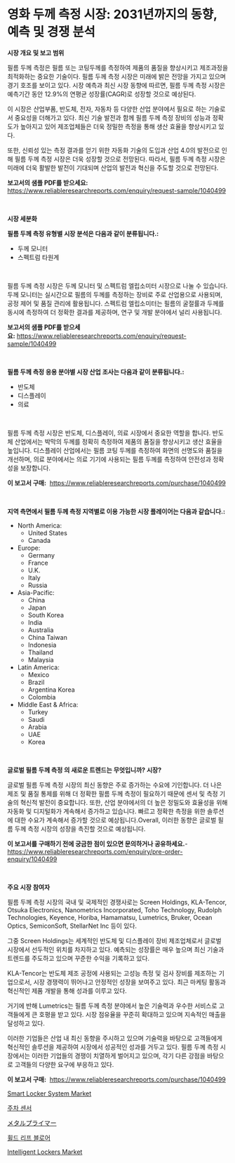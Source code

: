 <p><h1>영화 두께 측정 시장: 2031년까지의 동향, 예측 및 경쟁 분석</h1></p><p><strong>시장 개요 및 보고 범위</strong></p>
<p><p>필름 두께 측정은 필름 또는 코팅두께를 측정하여 제품의 품질을 향상시키고 제조과정을 최적화하는 중요한 기술이다. 필름 두께 측정 시장은 미래에 밝은 전망을 가지고 있으며 경기 호조를 보이고 있다. 시장 예측과 최신 시장 동향에 따르면, 필름 두께 측정 시장은 예측기간 동안 12.9%의 연평균 성장률(CAGR)로 성장할 것으로 예상된다.</p><p>이 시장은 산업부품, 반도체, 전자, 자동차 등 다양한 산업 분야에서 필요로 하는 기술로서 중요성을 더해가고 있다. 최신 기술 발전과 함께 필름 두께 측정 장비의 성능과 정확도가 높아지고 있어 제조업체들은 더욱 정밀한 측정을 통해 생산 효율을 향상시키고 있다.</p><p>또한, 신뢰성 있는 측정 결과를 얻기 위한 자동화 기술의 도입과 산업 4.0의 발전으로 인해 필름 두께 측정 시장은 더욱 성장할 것으로 전망된다. 따라서, 필름 두께 측정 시장은 미래에 더욱 활발한 발전이 기대되며 산업의 발전과 혁신을 주도할 것으로 전망된다.</p></p>
<p><strong>보고서의 샘플 PDF를 받으세요:</strong> <a href="https://www.reliableresearchreports.com/enquiry/request-sample/1040499">https://www.reliableresearchreports.com/enquiry/request-sample/1040499</a></p>
<p>&nbsp;</p>
<p><strong>시장 세분화</strong></p>
<p><strong>필름 두께 측정 유형별 시장 분석은 다음과 같이 분류됩니다.:</strong></p>
<p><ul><li>두께 모니터</li><li>스펙트럼 타원계</li></ul></p>
<p>&nbsp;</p>
<p><p>필름 두께 측정 시장은 두께 모니터 및 스펙트럼 엘립소미터 시장으로 나눌 수 있습니다. 두께 모니터는 실시간으로 필름의 두께를 측정하는 장비로 주로 산업용으로 사용되며, 공정 제어 및 품질 관리에 활용됩니다. 스펙트럼 엘립소미터는 필름의 굴절률과 두께를 동시에 측정하여 더 정확한 결과를 제공하며, 연구 및 개발 분야에서 널리 사용됩니다.</p></p>
<p><strong>보고서의 샘플 PDF를 받으세요:</strong>&nbsp;<a href="https://www.reliableresearchreports.com/enquiry/request-sample/1040499">https://www.reliableresearchreports.com/enquiry/request-sample/1040499</a></p>
<p>&nbsp;</p>
<p><strong> 필름 두께 측정 응용 분야별 시장 산업 조사는 다음과 같이 분류됩니다.:</strong></p>
<p><ul><li>반도체</li><li>디스플레이</li><li>의료</li></ul></p>
<p>&nbsp;</p>
<p><p>필름 두께 측정 시장은 반도체, 디스플레이, 의료 시장에서 중요한 역할을 합니다. 반도체 산업에서는 박막의 두께를 정확히 측정하여 제품의 품질을 향상시키고 생산 효율을 높입니다. 디스플레이 산업에서는 필름 코팅 두께를 측정하여 화면의 선명도와 품질을 개선하며, 의료 분야에서는 의료 기기에 사용되는 필름 두께를 측정하여 안전성과 정확성을 보장합니다.</p></p>
<p><strong>이 보고서 구매:</strong>&nbsp; <a href="https://www.reliableresearchreports.com/purchase/1040499">https://www.reliableresearchreports.com/purchase/1040499</a></p>
<p>&nbsp;</p>
<p><strong>지역 측면에서 필름 두께 측정 지역별로 이용 가능한 시장 플레이어는 다음과 같습니다.:</strong></p>
<p><ul>
    <li>
        North America:
        <ul>
            <li>United States</li>
            <li>Canada</li>
        </ul>
    </li>
    <li>
        Europe:
        <ul>
            <li>Germany</li>
            <li>France</li>
            <li>U.K.</li>
            <li>Italy</li>
            <li>Russia</li>
        </ul>
    </li>
    <li>
        Asia-Pacific:
        <ul>
            <li>China</li>
            <li>Japan</li>
            <li>South Korea</li>
            <li>India</li>
            <li>Australia</li>
            <li>China Taiwan</li>
            <li>Indonesia</li>
            <li>Thailand</li>
            <li>Malaysia</li>
        </ul>
    </li>
    <li>
        Latin America:
        <ul>
            <li>Mexico</li>
            <li>Brazil</li>
            <li>Argentina Korea</li>
            <li>Colombia</li>
        </ul>
    </li>
    <li>
        Middle East & Africa:
        <ul>
            <li>Turkey</li>
            <li>Saudi</li>
            <li>Arabia</li>
            <li>UAE</li>
            <li>Korea</li>
        </ul>
    </li>
    </ul></p>
<p>&nbsp;</p>
<p><strong>글로벌 필름 두께 측정 의 새로운 트렌드는 무엇입니까? 시장?</strong></p>
<p><p>글로벌 필름 두께 측정 시장의 최신 동향은 주로 증가하는 수요에 기인합니다. 더 나은 제조 및 품질 통제를 위해 더 정확한 필름 두께 측정이 필요하기 때문에 센서 및 측정 기술의 혁신적 발전이 중요합니다. 또한, 산업 분야에서의 더 높은 정밀도와 효율성을 위해 자동화 및 디지털화가 계속해서 증가하고 있습니다. 빠르고 정확한 측정을 위한 솔루션에 대한 수요가 계속해서 증가할 것으로 예상됩니다.Overall, 이러한 동향은 글로벌 필름 두께 측정 시장의 성장을 촉진할 것으로 예상됩니다.</p></p>
<p><strong>이 보고서를 구매하기 전에 궁금한 점이 있으면 문의하거나 공유하세요.</strong>- <a href="https://www.reliableresearchreports.com/enquiry/pre-order-enquiry/1040499">https://www.reliableresearchreports.com/enquiry/pre-order-enquiry/1040499</a></p>
<p>&nbsp;</p>
<p><strong>주요 시장 참여자</strong></p>
<p><p>필름 두께 측정 시장의 국내 및 국제적인 경쟁사로는 Screen Holdings, KLA-Tencor, Otsuka Electronics, Nanometrics Incorporated, Toho Technology, Rudolph Technologies, Keyence, Horiba, Hamamatsu, Lumetrics, Bruker, Ocean Optics, SemiconSoft, StellarNet Inc 등이 있다. </p><p>그중 Screen Holdings는 세계적인 반도체 및 디스플레이 장비 제조업체로서 글로벌 시장에서 선두적인 위치를 차지하고 있다. 예측되는 성장률은 매우 높으며 최신 기술과 트렌드를 주도하고 있으며 꾸준한 수익을 기록하고 있다.</p><p>KLA-Tencor는 반도체 제조 공정에 사용되는 고성능 측정 및 검사 장비를 제조하는 기업으로서, 시장 경쟁력이 뛰어나고 안정적인 성장을 보여주고 있다. 최근 마케팅 활동과 혁신적인 제품 개발을 통해 성과를 이루고 있다.</p><p>거기에 반해 Lumetrics는 필름 두께 측정 분야에서 높은 기술력과 우수한 서비스로 고객들에게 큰 호평을 받고 있다. 시장 점유율을 꾸준히 확대하고 있으며 지속적인 매출을 달성하고 있다.</p><p>이러한 기업들은 산업 내 최신 동향을 주시하고 있으며 기술력을 바탕으로 고객들에게 혁신적인 솔루션을 제공하여 시장에서 성공적인 성과를 거두고 있다. 필름 두께 측정 시장에서는 이러한 기업들의 경쟁이 치열하게 벌어지고 있으며, 각기 다른 강점을 바탕으로 고객들의 다양한 요구에 부응하고 있다.</p></p>
<p><strong>이 보고서 구매:</strong>&nbsp;&nbsp;<a href="https://www.reliableresearchreports.com/purchase/1040499">https://www.reliableresearchreports.com/purchase/1040499</a></p>
<p><p><a href="https://github.com/Paul14Anderson63/Market-Research-Report-List-3/blob/main/smart-locker-system-market.md">Smart Locker System Market</a></p><p><a href="https://github.com/hxzi07639916/Market-Research-Report-List-1/blob/main/32238634222.md">주차 센서</a></p><p><a href="https://github.com/ihabdkwlxs948/Market-Research-Report-List-1/blob/main/37183754709.md">メタルプライマー</a></p><p><a href="https://medium.com/@snake68678/%ED%9C%A0%ED%98%95-%EC%9E%8E-%EC%A0%9C%EA%B1%B0%EA%B8%B0-%EC%8B%9C%EC%9E%A5-%EC%84%B1%EA%B3%B5%EC%A0%81%EC%9D%B8-%EB%B9%84%EC%A6%88%EB%8B%88%EC%8A%A4-%EC%A0%84%EB%9E%B5%EC%9D%98-%EC%97%B4%EC%87%A0-2031%EB%85%84%EA%B9%8C%EC%A7%80-%EC%98%88%EC%B8%A1-e9e0e07dec16">휠드 리프 블로어</a></p><p><a href="https://github.com/mabutironaldo/Market-Research-Report-List-3/blob/main/intelligent-lockers-market.md">Intelligent Lockers Market</a></p></p>

